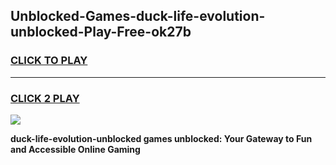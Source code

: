 
## Unblocked-Games-duck-life-evolution-unblocked-Play-Free-ok27b
<h3>
<a href="https://premium76.site?title=duck-life-evolution-unblocked&ref=20M">CLICK TO PLAY</a></h3>
<hr>

<h3>
<a href="https://premium76.site?title=duck-life-evolution-unblocked&ref=20M">CLICK 2 PLAY</a>
  
</h3>

<a href="https://premium76.site?title=duck-life-evolution-unblocked&ref=19M"><img src="https://clearcache.store/games.png"></a>


**duck-life-evolution-unblocked games unblocked: Your Gateway to Fun and Accessible Online Gaming**
